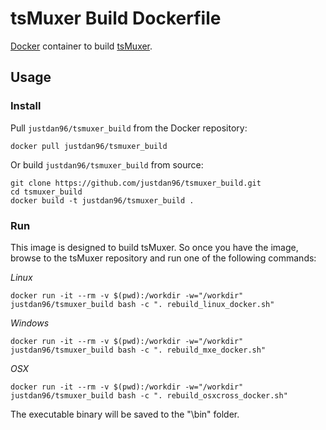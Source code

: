# tsMuxer Build Dockerfile

[Docker](http://docker.com) container to build [tsMuxer](https://github.com/justdan96/tsMuxer).


## Usage

### Install

Pull `justdan96/tsmuxer_build` from the Docker repository:
```
docker pull justdan96/tsmuxer_build
```

Or build `justdan96/tsmuxer_build` from source:
```
git clone https://github.com/justdan96/tsmuxer_build.git
cd tsmuxer_build
docker build -t justdan96/tsmuxer_build .
```

### Run

This image is designed to build tsMuxer. So once you have the image, browse to the tsMuxer repository and run one of the following commands:

*Linux*
```
docker run -it --rm -v $(pwd):/workdir -w="/workdir" justdan96/tsmuxer_build bash -c ". rebuild_linux_docker.sh"
```

*Windows*
```
docker run -it --rm -v $(pwd):/workdir -w="/workdir" justdan96/tsmuxer_build bash -c ". rebuild_mxe_docker.sh"
```

*OSX*
```
docker run -it --rm -v $(pwd):/workdir -w="/workdir" justdan96/tsmuxer_build bash -c ". rebuild_osxcross_docker.sh"
```

The executable binary will be saved to the "\bin" folder.
